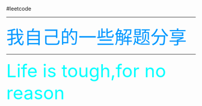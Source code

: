 #leetcode
****
<font color=#0099ff size=22>我自己的一些解题分享</font>
****
<font color=#00ffff size=12>Life is tough,for no reason</font>

